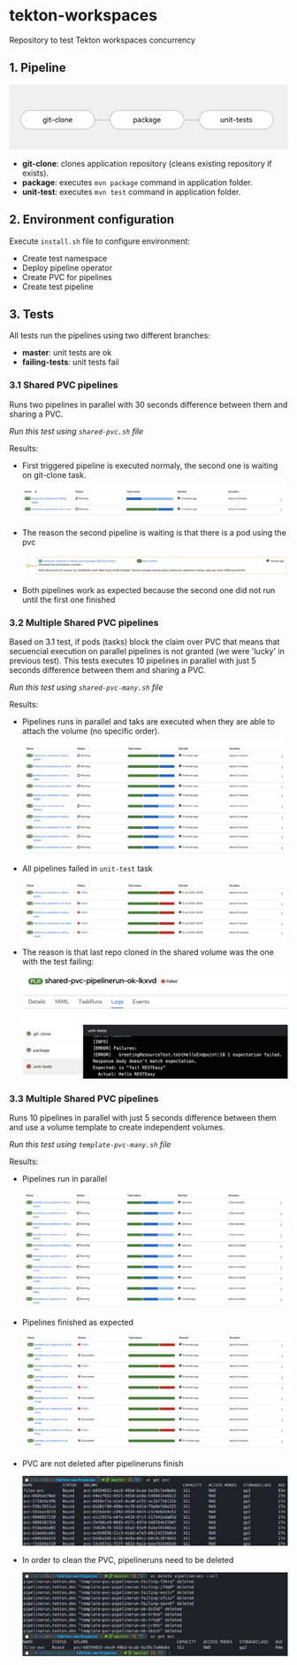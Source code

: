 # tekton-workspaces

Repository to test Tekton workspaces concurrency

## 1. Pipeline

![image](images/pipeline.png)

- **git-clone**: clones application repository (cleans existing repository if exists).
- **package**: executes `mvn package` command in application folder.
- **unit-test**: executes `mvn test` command in application folder.

## 2. Environment configuration

Execute `install.sh` file to configure environment:
- Create test namespace
- Deploy pipeline operator
- Create PVC for pipelines
- Create test pipeline

## 3. Tests

All tests run the pipelines using two different branches:

- **master**: unit tests are ok
- **failing-tests**: unit tests fail

### 3.1 Shared PVC pipelines

Runs two pipelines in parallel with 30 seconds difference between them and sharing a PVC.

*Run this test using `shared-pvc.sh` file*

Results:

- First triggered pipeline is executed normaly, the second one is waiting on git-clone task.

  ![image](images/1.png)

- The reason the second pipeline is waiting is that there is a pod using the pvc

  ![image](images/2.png)

- Both pipelines work as expected because the second one did not run until the first one finished

### 3.2 Multiple Shared PVC pipelines

Based on 3.1 test, if pods (tasks) block the claim over PVC that means that secuencial execution on parallel pipelines is not granted (we were 'lucky' in previous test).
This tests executes 10 pipelines in parallel with just 5 seconds difference between them and sharing a PVC.

*Run this test using `shared-pvc-many.sh` file*

Results:

- Pipelines runs in parallel and taks are executed when they are able to attach the volume (no specific order).

  ![image](images/3.png)

- All pipelines failed in `unit-test` task 

  ![image](images/4.png)

- The reason is that last repo cloned in the shared volume was the one with the test failing:

  ![image](images/5.png)

### 3.3 Multiple Shared PVC pipelines

Runs 10 pipelines in parallel with just 5 seconds difference between them and use a volume template to create independent volumes.

*Run this test using `template-pvc-many.sh` file*

Results:
- Pipelines run in parallel

  ![image](images/6.png)

- Pipelines finished as expected

  ![image](images/7.png)

- PVC are not deleted after pipelineruns finish

  ![image](images/8.png)

- In order to clean the PVC, pipelineruns need to be deleted

  ![image](images/9.png)






